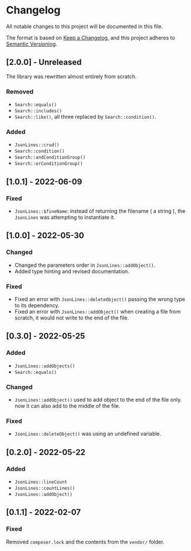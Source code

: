 # Changelog
All notable changes to this project will be documented in this file.

The format is based on [Keep a Changelog](https://keepachangelog.com/en/1.0.0/),
and this project adheres to [Semantic Versioning](https://semver.org/spec/v2.0.0.html).

## [2.0.0] - Unreleased
The library was rewritten almost entirely from scratch.
### Removed
- `Search::equals()`
- `Search::includes()`
- `Search::like()`, all three replaced by `Search::condition()`.

### Added
- `JsonLines::crud()`
- `Search::condition()`
- `Search::andConditionGroup()`
- `Search::orConditionGroup()`

## [1.0.1] - 2022-06-09
### Fixed
- `JsonLines::$fineName`: instead of returning the filename ( a string ), the `JsonLines` was attempting to instantiate it.

## [1.0.0] - 2022-05-30
### Changed
- Changed the parameters order in `JsonLines::addObject()`.
- Added type hinting and revised documentation.

### Fixed
- Fixed an error with `JsonLines::deleteObject()` passing the wrong type to its dependency.
- Fixed an error with `JsonLines::addObject()` when creating a file from scratch, it would not write to the end of the file.

## [0.3.0] - 2022-05-25
### Added
- `JsonLines::addObjects()`
- `Search::equals()`

### Changed
- `JsonLines::addObject()` used to add object to the end of the file only.
  now it can also add to the middle of the file.

### Fixed
- `JsonLines::deleteObject()` was using an undefined variable.

## [0.2.0] - 2022-05-22
### Added
 - `JsonLines::lineCount`
 - `JsonLines::countLines()`
 - `JsonLines::addObject()`

## [0.1.1] - 2022-02-07
### Fixed
Removed `composer.lock` and the contents from the `vendor/` folder.
